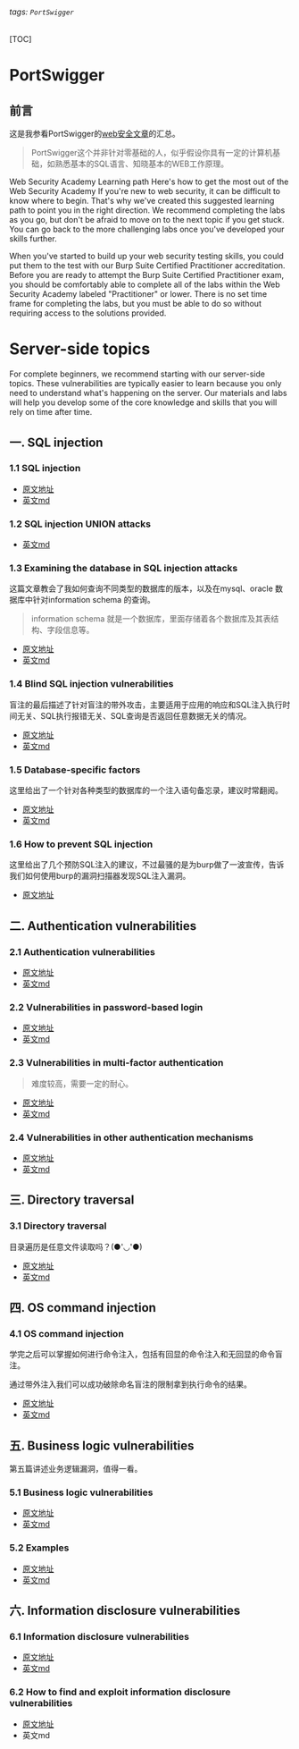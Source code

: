 ###### tags: `PortSwigger`
[TOC]
# PortSwigger

## 前言

这是我参看PortSwigger的[web安全文章](https://portswigger.net/web-security/learning-path)的汇总。
>PortSwigger这个并非针对零基础的人，似乎假设你具有一定的计算机基础，如熟悉基本的SQL语言、知晓基本的WEB工作原理。


Web Security Academy
Learning path
Here's how to get the most out of the Web Security Academy
If you're new to web security, it can be difficult to know where to begin. That's why we've created this suggested learning path to point you in the right direction. We recommend completing the labs as you go, but don't be afraid to move on to the next topic if you get stuck. You can go back to the more challenging labs once you've developed your skills further.

When you've started to build up your web security testing skills, you could put them to the test with our Burp Suite Certified Practitioner accreditation. Before you are ready to attempt the Burp Suite Certified Practitioner exam, you should be comfortably able to complete all of the labs within the Web Security Academy labeled "Practitioner" or lower. There is no set time frame for completing the labs, but you must be able to do so without requiring access to the solutions provided.

# Server-side topics

For complete beginners, we recommend starting with our server-side topics. These vulnerabilities are typically easier to learn because you only need to understand what's happening on the server. Our materials and labs will help you develop some of the core knowledge and skills that you will rely on time after time.

## 一. SQL injection

### 1.1 SQL injection

- [原文地址](https://portswigger.net/web-security/sql-injection)
- [英文md](./Server%20side%20topics/SQL%20injection/SQL%20injection/README.md)




### 1.2 SQL injection UNION attacks

- [英文md](./Server%20side%20topics/SQL%20injection/SQL%20injection%20UNION%20attacks/README.md)

### 1.3 Examining the database in SQL injection attacks

这篇文章教会了我如何查询不同类型的数据库的版本，以及在mysql、oracle 数据库中针对information schema 的查询。

>information schema 就是一个数据库，里面存储着各个数据库及其表结构、字段信息等。



- [原文地址](https://portswigger.net/web-security/sql-injection/examining-the-database)
- [英文md](./Server%20side%20topics/SQL%20injection/Examining%20the%20database%20in%20SQL%20injection%20attacks/README.md)

### 1.4 Blind SQL injection vulnerabilities

盲注的最后描述了针对盲注的带外攻击，主要适用于应用的响应和SQL注入执行时间无关、SQL执行报错无关、SQL查询是否返回任意数据无关的情况。

- [原文地址](https://portswigger.net/web-security/sql-injection/blind)
- [英文md](./Server%20side%20topics/SQL%20injection/Blind%20SQL%20injection%20vulnerabilities/README.md)


### 1.5 Database-specific factors

这里给出了一个针对各种类型的数据库的一个注入语句备忘录，建议时常翻阅。

- [原文地址](https://portswigger.net/web-security/sql-injection/cheat-sheet)
- [英文md](./Server%20side%20topics/SQL%20injection/Database-specific%20factors/README.md)

### 1.6 How to prevent SQL injection

这里给出了几个预防SQL注入的建议，不过最骚的是为burp做了一波宣传，告诉我们如何使用burp的漏洞扫描器发现SQL注入漏洞。

- [原文地址](https://portswigger.net/burp/vulnerability-scanner)

## 二. Authentication vulnerabilities

### 2.1 Authentication vulnerabilities

- [原文地址](https://portswigger.net/web-security/authentication)
- [英文md](https://hackmd.io/iM6k1WwpTgGvkj7ZrvxyZQ?view)


### 2.2 Vulnerabilities in password-based login

- [原文地址](https://portswigger.net/web-security/authentication/password-based)
- [英文md](https://hackmd.io/LG7NGqN4Ssa_d2BJKqddnA?view)

<!-- 2.2 目前只完成了基于密码的身份验证。 -->

### 2.3 Vulnerabilities in multi-factor authentication

>难度较高，需要一定的耐心。

- [原文地址](https://portswigger.net/web-security/authentication/multi-factor)
- [英文md](https://hackmd.io/W3qhAWCSSx6l5lhJGDuRaQ?view)

### 2.4 Vulnerabilities in other authentication mechanisms

- [原文地址](https://portswigger.net/web-security/authentication/other-mechanisms)
- [英文md](https://hackmd.io/PiuQaEO8QYOcFkdMsL9xng)

## 三. Directory traversal


### 3.1 Directory traversal

目录遍历是任意文件读取吗？(●'◡'●)

- [原文地址](https://portswigger.net/web-security/file-path-traversal)
- [英文md](https://hackmd.io/IzZYFP-9QuuoNBaC3Nu2rQ?both)

## 四. OS command injection

### 4.1 OS command injection


学完之后可以掌握如何进行命令注入，包括有回显的命令注入和无回显的命令盲注。

通过带外注入我们可以成功破除命名盲注的限制拿到执行命令的结果。



- [原文地址](https://portswigger.net/web-security/os-command-injection)
- [英文md](https://hackmd.io/6Dv1pEd9Tga4IrFkAdTCew)

## 五. Business logic vulnerabilities

第五篇讲述业务逻辑漏洞，值得一看。

### 5.1 Business logic vulnerabilities
- [原文地址](https://portswigger.net/web-security/logic-flaws)
- [英文md](https://hackmd.io/rf7Agd9yRAuR1VWdMXoGhg)


### 5.2 Examples

- [原文地址](https://portswigger.net/web-security/logic-flaws/examples)
- [英文md](https://hackmd.io/AMXU9EAURwabi-9Vbw0d2A?both)


## 六. Information disclosure vulnerabilities

### 6.1 Information disclosure vulnerabilities

- [原文地址](https://portswigger.net/web-security/information-disclosure)
- [英文md](https://hackmd.io/WGRxJMaKSuKJGZ7yzfmKYA?both)

### 6.2 How to find and exploit information disclosure vulnerabilities

- [原文地址](https://portswigger.net/web-security/information-disclosure/exploiting)
- 英文md



